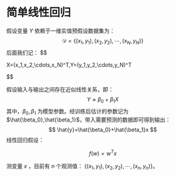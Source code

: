 # 简单线性回归



假设变量 $Y$ 依赖于一维实值预假设数据集为：
$$ \mathcal{D}=\{(x_1, y_1),(x_2, y_2),\cdots,(x_N, y_N)\} $$
后面我们记：
$$

X=(x_1,x_2,\cdots,x_N)^T,Y=(y_1,y_2,\cdots,y_N)^T

$$

假设输入与输出之间存在近似线性关系，即：
$$ Y \approx \beta_0+\beta_1 X  $$
其中，$\beta_0,\beta_1$ 为模型参数。经训练后估计的参数记为 $\hat{\beta_0},\hat{\beta_1}$，带入需要预测的数据即可得到输出：
$$ \hat{y}=\hat{\beta_0}+\hat{\beta_1}x $$
线性回归假设：

$$f(w)=w^Tx$$

  

测变量 $x$ ，目前有 $n$ 个观测值： $\{(x_1, y_1),(x_2, y_2),\cdots,(x_n, y_n)\}$。